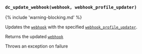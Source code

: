 ### `dc_update_webhook(webhook, webhook_profile_updater)`

{% include 'warning-blocking.md' %}

Updates the [`webhook`](/values/webhook.md) with the specified [`webhook_profile_updater`](/parsables/webhooks/webhook-profile-updater.md).

Returns the updated [`webhook`](/values/webhook.md)

Throws an exception on failure